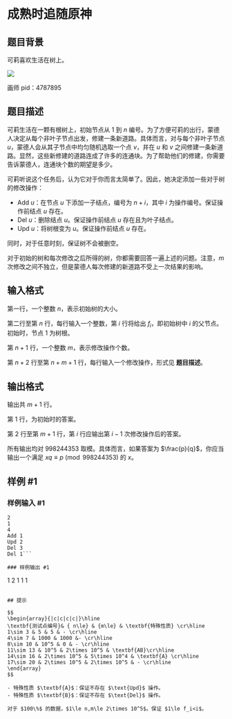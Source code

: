 # 成熟时追随原神

## 题目背景

可莉喜欢生活在树上。

![](https://img2.huashi6.com/images/resource/2021/04/29/8945867h9p0.jpg?imageMogr2/quality/100/interlace/1/thumbnail/700x)

画师 pid：4787895

## 题目描述

可莉生活在一颗有根树上，初始节点从 $1$ 到 $n$ 编号。为了方便可莉的出行，蒙德人决定从每个非叶子节点出发，修建一条新道路。具体而言，对与每个非叶子节点 $u$，蒙德人会从其子节点中均匀随机选取一个点 $v$，并在 $u$ 和 $v$ 之间修建一条新道路。显然，这些新修建的道路连成了许多的连通块。为了帮助他们的修建，你需要告诉蒙德人，连通块个数的期望是多少。

可莉听说这个任务后，认为它对于你而言太简单了。因此，她决定添加一些对于树的修改操作：

- $\text{Add}\ u$：在节点 $u$ 下添加一子结点，编号为 $n+i$，其中 $i$ 为操作编号。保证操作前结点 $u$ 存在。
- $\text{Del}\ u$：删除结点 $u$。保证操作前结点 $u$ 存在且为叶子结点。
- $\text{Upd}\ u$：将树根变为 $u$。保证操作前结点 $u$ 存在。

同时，对于任意时刻，保证树不会被删空。

对于初始的树和每次修改之后所得的树，你都需要回答一遍上述的问题。注意，$m$ 次修改之间不独立，但是蒙德人每次修建的新道路不受上一次结果的影响。

## 输入格式

第一行，一个整数 $n$，表示初始树的大小。

第二行至第 $n$ 行，每行输入一个整数，第 $i$ 行将给出 $f_i$，即初始树中 $i$ 的父节点。初始时，节点 $1$ 为树根。

第 $n+1$ 行，一个整数 $m$，表示修改操作个数。

第 $n+2$ 行至第 $n+m+1$ 行，每行输入一个修改操作，形式见 **题目描述**。

## 输出格式

输出共 $m+1$ 行。

第 $1$ 行，为初始时的答案。

第 $2$ 行至第 $m+1$ 行，第 $i$ 行应输出第 $i-1$ 次修改操作后的答案。

所有输出均对 $998244353$ 取模。具体而言，如果答案为 $\frac{p}{q}$，你应当输出一个满足 $xq\equiv p\pmod {998244353}$ 的 $x$。

## 样例 #1

### 样例输入 #1
```
2
1
4
Add 1
Upd 2
Del 3
Del 1```

### 样例输出 #1

```
1
2
1
1
1
```

## 提示

$$
\begin{array}{|c|c|c|c|}\hline
\textbf{测试点编号}& { n\le} & {m\le} & \textbf{特殊性质} \cr\hline
1\sim 3 & 5 & 5 & - \cr\hline
4\sim 7 & 1000 & 1000 &- \cr\hline
8\sim 10 & 10^5 & 0 & - \cr\hline
11\sim 13 & 10^5 & 2\times 10^5 & \textbf{AB}\cr\hline
14\sim 16 & 2\times 10^5 & 5\times 10^4 & \textbf{A} \cr\hline
17\sim 20 & 2\times 10^5 & 2\times 10^5 & - \cr\hline
\end{array}
$$

- 特殊性质 $\textbf{A}$：保证不存在 $\text{Upd}$ 操作。
- 特殊性质 $\textbf{B}$：保证不存在 $\text{Del}$ 操作。

对于 $100\%$ 的数据，$1\le n,m\le 2\times 10^5$。保证 $1\le f_i<i$。

